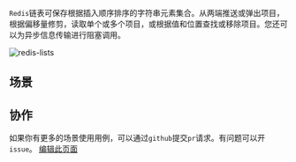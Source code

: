 `Redis`链表可保存根据插入顺序排序的字符串元素集合。从两端推送或弹出项目，根据偏移量修剪，读取单个或多个项目，或根据值和位置查找或移除项目。您还可以为异步信息传输进行阻塞调用。

![redis-lists](https://redis.com/wp-content/uploads/2019/07/data-structures-_lists.svg?&auto=webp&quality=85,75&width=500)

## 场景

## 协作

如果你有更多的场景使用用例，可以通过`github`提交`pr`请求。有问题可以开`issue`。
[编辑此页面](https://github.com/TianLiangZhou/loocode.com/blob/main/docs/redis/Redis%E5%AE%9E%E7%94%A8%E6%8C%87%E5%8D%97/%E6%9C%89%E5%BA%8F%E9%9B%86%E5%90%88%E7%AF%87.md)
